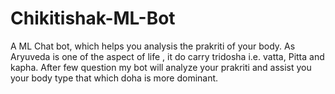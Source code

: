 # Chikitishak-ML-Bot
A ML Chat bot, which helps you analysis the prakriti of your body. As Aryuveda is one of the aspect of life , it do carry tridosha  i.e. vatta, Pitta and kapha. After few question my bot will analyze your prakriti and assist you your body type that which doha is more dominant.

